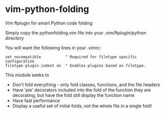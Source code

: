 # vim-python-folding
Vim ftplugin for smart Python code folding

Simply copy the pythonfolding.vim file into your .vim/ftplugin/python directory

You will want the following lines in your .vimrc:
```
set nocompatible           " Required for filetype specific configuration
filetype plugin indent on  " Enables plugins based on filetype.
```

This module seeks to
* Don't fold everything - only fold classes, functions, and the file headers
* Have 'pie' decorators included into the fold of the function they are decorating, but have the fold still display the function name
* Have fast performance
* Display a useful set of initial folds, not the whole file in a single fold!
